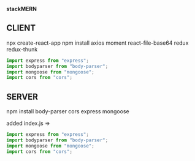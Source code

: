 **stackMERN**

CLIENT
----------------------
npx create-react-app
npm install axios moment react-file-base64 redux redux-thunk

```javascript
import express from "express";
import bodyparser from "body-parser";
import mongoose from "mongoose";
import cors from "cors";

```
SERVER
----------------------
npm install body-parser cors express mongoose

added index.js => 
```javascript
import express from "express";
import bodyparser from "body-parser";
import mongoose from "mongoose";
import cors from "cors";

```
